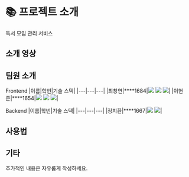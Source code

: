 # 📚 프로젝트 소개

독서 모임 관리 서비스

## 소개 영상

## 팀원 소개
Frontend
|이름|학번|기술 스택|
|---|---|---|
|최창연|****1684|<img src="https://img.shields.io/badge/Flutter-%2302569B.svg?style=for-the-badge&logo=Flutter&logoColor=white"> <img src="https://img.shields.io/badge/Android-3DDC84?style=for-the-badge&logo=android&logoColor=white"> <img src="https://img.shields.io/badge/iOS-000000?style=for-the-badge&logo=ios&logoColor=white">|
|이현준|****1654|<img src="https://img.shields.io/badge/Flutter-%2302569B.svg?style=for-the-badge&logo=Flutter&logoColor=white"> <img src="https://img.shields.io/badge/Android-3DDC84?style=for-the-badge&logo=android&logoColor=white"> <img src="https://img.shields.io/badge/iOS-000000?style=for-the-badge&logo=ios&logoColor=white">|

Backend
|이름|학번|기술 스택|
|---|---|---|
|정지환|****1667|<img src="https://img.shields.io/badge/spring-%236DB33F.svg?style=for-the-badge&logo=spring&logoColor=white"> <img src="https://img.shields.io/badge/mysql-4479A1.svg?style=for-the-badge&logo=mysql&logoColor=white">|

## 사용법

## 기타
추가적인 내용은 자유롭게 작성하세요.
